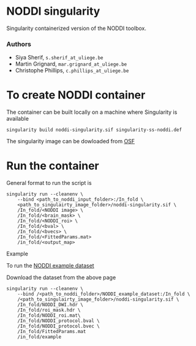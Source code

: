 # NODDI singularity
Singularity containerized version of the NODDI toolbox.


### Authors
- Siya Sherif, `s.sherif_at_uliege.be`
- Martin Grignard, `mar.grignard_at_uliege.be`
- Christophe Phillips, `c.phillips_at_uliege.be`

# To create NODDI container 

The container can be built locally on a machine where Singularity is available 

    singularity build noddi-singularity.sif singularity-ss-noddi.def

The singularity image can be dowloaded from [OSF](https://osf.io/m2w6y/)

# Run the container 

General format to run the script is 

```
singularity run --cleanenv \
    --bind <path_to_noddi_input_folder>:/In_fold \
    <path_to_singulairty_image_folder>/noddi-singularity.sif \
    /In_fold/<NODDI image> \
    /In_fold/<brain_mask> \
    /In_fold/<NODDI_roi> \
    /In_fold/<bval> \
    /In_fold/<bvecs> \
    /In_fold/<FittedParams.mat>
    /in_fold/<output_map>
```

Example 
    
To run the [NODDI example dataset](http://mig.cs.ucl.ac.uk/index.php?n=Tutorial.NODDImatlab)

Download the dataset from the above page 

```
singularity run --cleanenv \
    --bind /<path_to_noddi_folder>/NODDI_example_dataset:/In_fold \
    /<path_to_singulairty_image_folder>/noddi-singularity.sif \
    /In_fold/NODDI_DWI.hdr \
    /In_fold/roi_mask.hdr \
    /In_fold/NODDI_roi.mat\
    /In_fold/NODDI_protocol.bval \
    /In_fold/NODDI_protocol.bvec \
    /In_fold/FittedParams.mat
    /in_fold/example
```


